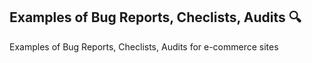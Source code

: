 ## Examples of Bug Reports, Checlists, Audits :mag:
Examples of Bug Reports, Checlists, Audits for e-commerce sites
